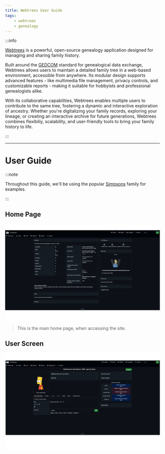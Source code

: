 ```yaml
---
title: Webtrees User Guide
tags:
    - webtrees
    - genealogy
---
```

:::info

[Webtrees](https://webtrees.net/) is a powerful, open-source genealogy application designed for managing and sharing family history. 

Built around the [GEDCOM](https://en.wikipedia.org/wiki/GEDCOM) standard for genealogical data exchange, Webtrees allows users to maintain a detailed family tree in a web-based environment, accessible from anywhere. Its modular design supports advanced features - like multimedia file management, privacy controls, and customizable reports - making it suitable for hobbyists and professional genealogists alike.

With its collaborative capabilities, Webtrees enables multiple users to contribute to the same tree, fostering a dynamic and interactive exploration of ancestry. Whether you're digitalizing your family records, exploring your lineage, or creating an interactive archive for future generations, Webtrees combines flexibiliy, scalability, and user-friendly tools to bring your family history to life.

:::

---

# User Guide
:::note

Throughout this guide, we'll be using the popular [Simpsons](https://en.wikipedia.org/wiki/The_Simpsons) family for examples.

:::

## Home Page

![Home Page](img/wt-home-screen.png "This is the main home page, when accesing Webtrees.")
> This is the main home page, when accessing the site.


## User Screen
![Bart Simpson](img/wt-bart_home.png)
